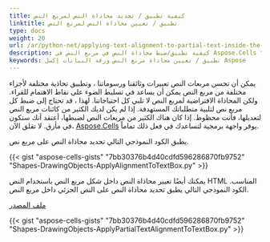 ```yaml
---
title: كيفية تطبيق / تحديد محاذاة النص لمربع النص
linktitle: تطبيق / تعيين محاذاة النص لمربع النص
type: docs
weight: 20
url: /ar/python-net/applying-text-alignment-to-partial-text-inside-the-textbox/
description: كيفية تطبيق/ضبط محاذاة النص في مربع النص في Aspose.Cells for Python via .NET.
keywords: تطبيق / تعيين محاذاة مربع النص ورقة البيانات إكسل Aspose
---
```


يمكن أن تحسن مربعات النص تعبيرات وثائقنا ورسوماتنا ، وتطبيق تحاذية مختلفة لأجزاء مختلفة من مربع النص يمكن أن يساعد في تسليط الضوء على نقاط الاهتمام للقراء. ولكن المحاذاة الافتراضية لمربع النص لا تلبي كل احتياجاتنا. لهذا ، قد تحتاج إلى ضبط كل مربع نص لتلبية متطلباتك المستهدفة. إذا لم يكن لديك الكثير من كائنات مربع النص لتعديلها، فأنت محظوظ. إذا كان هناك الكثير من مربعات النص لضبطها، أعتقد أنك ستكون في مأزق. لا تقلق الآن، [Aspose.Cells](https://products.aspose.com/cells/) يوفر واجهة برمجية لتساعدك في فعل ذلك تماماً.

يطبق الكود النموذجي التالي تحديد محاذاة النص على مربع نص.

{{< gist "aspose-cells-gists" "7bb30376b4d40cdfd596286870fb9752" "Shapes-DrawingObjects-ApplyAlignmentToTextBox.py" >}}

يمكنك أيضًا تغيير محاذاة النص داخل شكل مربع النص باستخدام النص HTML المناسب. الكود النموذجي التالي يطبق تحديد محاذاة النص على النص الجزئي داخل مربع النص.

[ملف المصدر](SampleTextboxExcel2016.xlsx)

{{< gist "aspose-cells-gists" "7bb30376b4d40cdfd596286870fb9752" "Shapes-DrawingObjects-ApplyPartialTextAlignmentToTextBox.py" >}}
